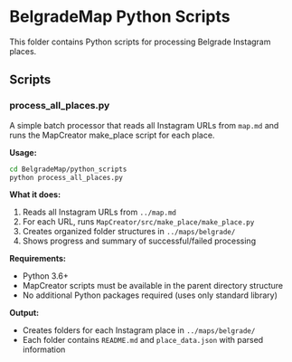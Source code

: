 # BelgradeMap Python Scripts

This folder contains Python scripts for processing Belgrade Instagram places.

## Scripts

### process_all_places.py

A simple batch processor that reads all Instagram URLs from `map.md` and runs the MapCreator make_place script for each place.

**Usage:**
```bash
cd BelgradeMap/python_scripts
python process_all_places.py
```

**What it does:**
1. Reads all Instagram URLs from `../map.md`
2. For each URL, runs `MapCreator/src/make_place/make_place.py`
3. Creates organized folder structures in `../maps/belgrade/`
4. Shows progress and summary of successful/failed processing

**Requirements:**
- Python 3.6+
- MapCreator scripts must be available in the parent directory structure
- No additional Python packages required (uses only standard library)

**Output:**
- Creates folders for each Instagram place in `../maps/belgrade/`
- Each folder contains `README.md` and `place_data.json` with parsed information
